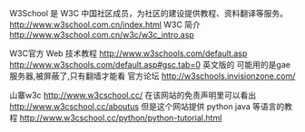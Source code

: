W3School 是 W3C 中国社区成员，为社区的建设提供教程、资料翻译等服务。
http://www.w3school.com.cn/index.html
W3C 简介
http://www.w3school.com.cn/w3c/w3c_intro.asp

W3C官方 Web 技术教程
http://www.w3schools.com/default.asp   
http://www.w3schools.com/default.asp#gsc.tab=0
英文版的 可能用的是gae服务器,被屏蔽了,只有翻墙才能看
官方论坛
http://w3schools.invisionzone.com/

山寨w3c
http://www.w3cschool.cc/
在该网站的免责声明里可以看出
http://www.w3cschool.cc/aboutus
但是这个网站提供 python java 等语言的教程
http://www.w3cschool.cc/python/python-tutorial.html


